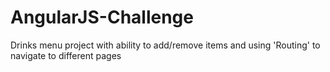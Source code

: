 # AngularJS-Challenge
Drinks menu project with ability to add/remove items and using 'Routing' to navigate to different pages
